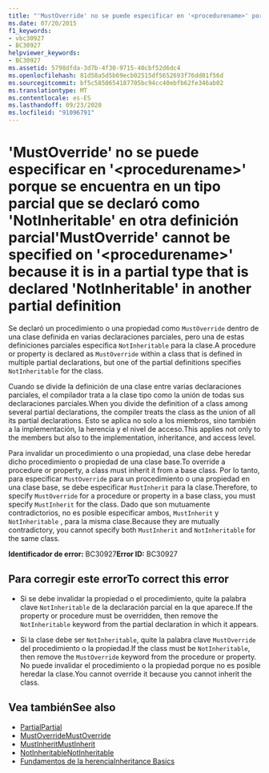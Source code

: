 ```yaml
---
title: "'MustOverride' no se puede especificar en '<procedurename>' porque se encuentra en un tipo parcial que se declaró como 'NotInheritable' en otra definición parcial"
ms.date: 07/20/2015
f1_keywords:
- vbc30927
- BC30927
helpviewer_keywords:
- BC30927
ms.assetid: 5798dfda-3d7b-4f30-9715-40cbf52d6dc4
ms.openlocfilehash: 81d58a5d5b69ecb02515df5652693f76dd01f56d
ms.sourcegitcommit: bf5c5850654187705bc94cc40ebfb62fe346ab02
ms.translationtype: MT
ms.contentlocale: es-ES
ms.lasthandoff: 09/23/2020
ms.locfileid: "91096791"
---
```

# <a name="mustoverride-cannot-be-specified-on-procedurename-because-it-is-in-a-partial-type-that-is-declared-notinheritable-in-another-partial-definition"></a><span data-ttu-id="a0d81-102">'MustOverride' no se puede especificar en '\<procedurename>' porque se encuentra en un tipo parcial que se declaró como 'NotInheritable' en otra definición parcial</span><span class="sxs-lookup"><span data-stu-id="a0d81-102">'MustOverride' cannot be specified on '\<procedurename>' because it is in a partial type that is declared 'NotInheritable' in another partial definition</span></span>

<span data-ttu-id="a0d81-103">Se declaró un procedimiento o una propiedad como `MustOverride` dentro de una clase definida en varias declaraciones parciales, pero una de estas definiciones parciales especifica `NotInheritable` para la clase.</span><span class="sxs-lookup"><span data-stu-id="a0d81-103">A procedure or property is declared as `MustOverride` within a class that is defined in multiple partial declarations, but one of the partial definitions specifies `NotInheritable` for the class.</span></span>  
  
 <span data-ttu-id="a0d81-104">Cuando se divide la definición de una clase entre varias declaraciones parciales, el compilador trata a la clase tipo como la unión de todas sus declaraciones parciales.</span><span class="sxs-lookup"><span data-stu-id="a0d81-104">When you divide the definition of a class among several partial declarations, the compiler treats the class as the union of all its partial declarations.</span></span> <span data-ttu-id="a0d81-105">Esto se aplica no solo a los miembros, sino también a la implementación, la herencia y el nivel de acceso.</span><span class="sxs-lookup"><span data-stu-id="a0d81-105">This applies not only to the members but also to the implementation, inheritance, and access level.</span></span>  
  
 <span data-ttu-id="a0d81-106">Para invalidar un procedimiento o una propiedad, una clase debe heredar dicho procedimiento o propiedad de una clase base.</span><span class="sxs-lookup"><span data-stu-id="a0d81-106">To override a procedure or property, a class must inherit it from a base class.</span></span> <span data-ttu-id="a0d81-107">Por lo tanto, para especificar `MustOverride` para un procedimiento o una propiedad en una clase base, se debe especificar `MustInherit` para la clase.</span><span class="sxs-lookup"><span data-stu-id="a0d81-107">Therefore, to specify `MustOverride` for a procedure or property in a base class, you must specify `MustInherit` for the class.</span></span> <span data-ttu-id="a0d81-108">Dado que son mutuamente contradictorios, no es posible especificar ambos, `MustInherit` y `NotInheritable` , para la misma clase.</span><span class="sxs-lookup"><span data-stu-id="a0d81-108">Because they are mutually contradictory, you cannot specify both `MustInherit` and `NotInheritable` for the same class.</span></span>  
  
 <span data-ttu-id="a0d81-109">**Identificador de error:** BC30927</span><span class="sxs-lookup"><span data-stu-id="a0d81-109">**Error ID:** BC30927</span></span>  
  
## <a name="to-correct-this-error"></a><span data-ttu-id="a0d81-110">Para corregir este error</span><span class="sxs-lookup"><span data-stu-id="a0d81-110">To correct this error</span></span>  
  
- <span data-ttu-id="a0d81-111">Si se debe invalidar la propiedad o el procedimiento, quite la palabra clave `NotInheritable` de la declaración parcial en la que aparece.</span><span class="sxs-lookup"><span data-stu-id="a0d81-111">If the property or procedure must be overridden, then remove the `NotInheritable` keyword from the partial declaration in which it appears.</span></span>  
  
- <span data-ttu-id="a0d81-112">Si la clase debe ser `NotInheritable`, quite la palabra clave `MustOverride` del procedimiento o la propiedad.</span><span class="sxs-lookup"><span data-stu-id="a0d81-112">If the class must be `NotInheritable`, then remove the `MustOverride` keyword from the procedure or property.</span></span> <span data-ttu-id="a0d81-113">No puede invalidar el procedimiento o la propiedad porque no es posible heredar la clase.</span><span class="sxs-lookup"><span data-stu-id="a0d81-113">You cannot override it because you cannot inherit the class.</span></span>  
  
## <a name="see-also"></a><span data-ttu-id="a0d81-114">Vea también</span><span class="sxs-lookup"><span data-stu-id="a0d81-114">See also</span></span>

- [<span data-ttu-id="a0d81-115">Partial</span><span class="sxs-lookup"><span data-stu-id="a0d81-115">Partial</span></span>](../language-reference/modifiers/partial.md)
- [<span data-ttu-id="a0d81-116">MustOverride</span><span class="sxs-lookup"><span data-stu-id="a0d81-116">MustOverride</span></span>](../language-reference/modifiers/mustoverride.md)
- [<span data-ttu-id="a0d81-117">MustInherit</span><span class="sxs-lookup"><span data-stu-id="a0d81-117">MustInherit</span></span>](../language-reference/modifiers/mustinherit.md)
- [<span data-ttu-id="a0d81-118">NotInheritable</span><span class="sxs-lookup"><span data-stu-id="a0d81-118">NotInheritable</span></span>](../language-reference/modifiers/notinheritable.md)
- [<span data-ttu-id="a0d81-119">Fundamentos de la herencia</span><span class="sxs-lookup"><span data-stu-id="a0d81-119">Inheritance Basics</span></span>](../programming-guide/language-features/objects-and-classes/inheritance-basics.md)

